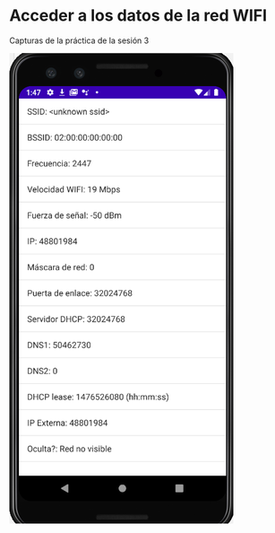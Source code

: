 # Acceder a los datos de la red WIFI
Capturas de la práctica de la sesión 3

![Captura 1](https://github.com/yasmanets/hardaware_redes/blob/master/wifi/captures/wifi.PNG)
